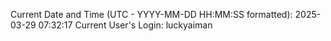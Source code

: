 Current Date and Time (UTC - YYYY-MM-DD HH:MM:SS formatted): 2025-03-29 07:32:17
Current User's Login: luckyaiman
